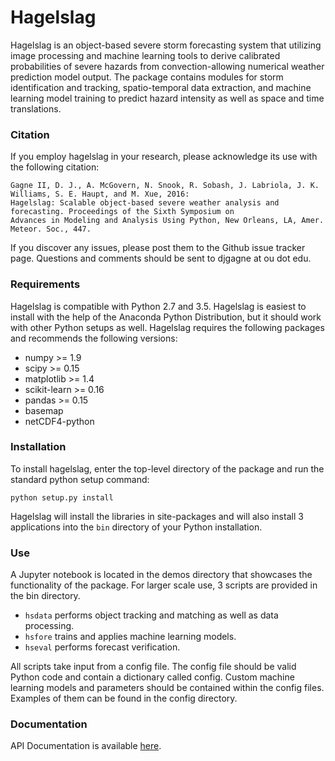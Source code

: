 # Hagelslag

Hagelslag is an object-based severe storm forecasting system that utilizing image processing and machine learning tools
to derive calibrated probabilities of severe hazards from convection-allowing numerical weather prediction model output.
The package contains modules for storm identification and tracking, spatio-temporal data extraction, and 
machine learning model training to predict hazard intensity as well as space and time translations.

### Citation
If you employ hagelslag in your research, please acknowledge its use with the following citation:
    
    Gagne II, D. J., A. McGovern, N. Snook, R. Sobash, J. Labriola, J. K. Williams, S. E. Haupt, and M. Xue, 2016: 
    Hagelslag: Scalable object-based severe weather analysis and forecasting. Proceedings of the Sixth Symposium on 
    Advances in Modeling and Analysis Using Python, New Orleans, LA, Amer. Meteor. Soc., 447.

If you discover any issues, please post them to the Github issue tracker page. Questions and comments should be sent to
djgagne at ou dot edu.

### Requirements

Hagelslag is compatible with Python 2.7 and 3.5. Hagelslag is easiest to install with the help of the Anaconda Python Distribution, but it should work with other
Python setups as well. Hagelslag requires the following packages and recommends the following versions:

* numpy >= 1.9
* scipy >= 0.15
* matplotlib >= 1.4
* scikit-learn >= 0.16
* pandas >= 0.15
* basemap
* netCDF4-python

### Installation

To install hagelslag, enter the top-level directory of the package and run the standard python setup command: 

    python setup.py install

Hagelslag will install the libraries in site-packages and will also install 3 applications into the `bin` directory
of your Python installation.

### Use
A Jupyter notebook is located in the demos directory that showcases the functionality of the package. For larger scale 
use, 3 scripts are provided in the bin directory. 

* `hsdata` performs object tracking and matching as well as data processing.
* `hsfore` trains and applies machine learning models.
* `hseval` performs forecast verification.

All scripts take input from a config file. The config file should be valid Python code and contain a dictionary called
config. Custom machine learning models and parameters should be contained within the config files. Examples of them can
be found in the config directory.

### Documentation
API Documentation is available [here](http://hagelslag.readthedocs.io/en/latest/).